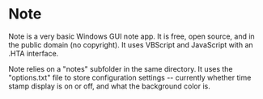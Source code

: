 # Note
Note is a very basic Windows GUI note app.  It is free, open source, and in the public domain (no copyright).  It uses VBScript and JavaScript with an .HTA interface.

Note relies on a "notes" subfolder in the same directory.  It uses the "options.txt" file to store configuration settings -- currently whether time stamp display is on or off, and what the background color is.
